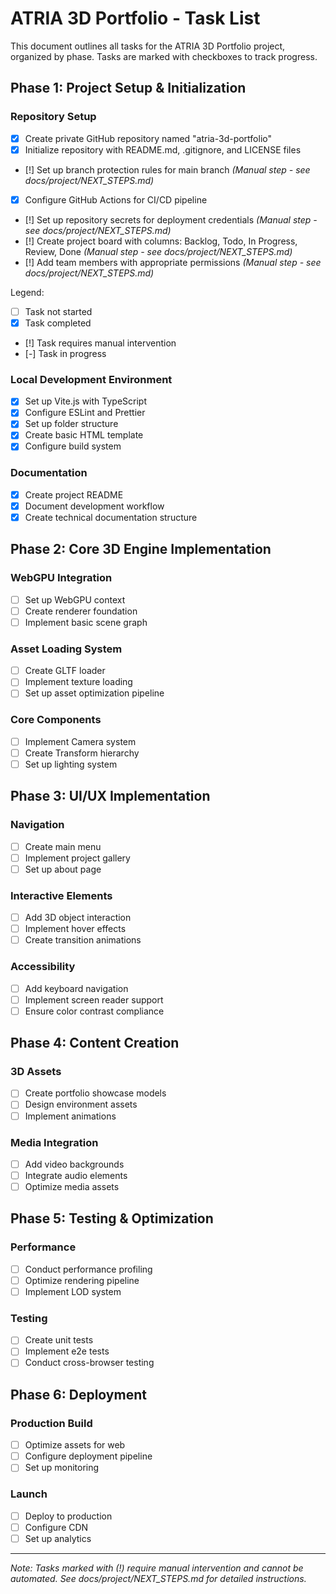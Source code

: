 # ATRIA 3D Portfolio - Task List

This document outlines all tasks for the ATRIA 3D Portfolio project, organized by phase. Tasks are marked with checkboxes to track progress.

## Phase 1: Project Setup & Initialization

### Repository Setup
- [x] Create private GitHub repository named "atria-3d-portfolio"
- [x] Initialize repository with README.md, .gitignore, and LICENSE files
- [!] Set up branch protection rules for main branch *(Manual step - see docs/project/NEXT_STEPS.md)*
- [x] Configure GitHub Actions for CI/CD pipeline
- [!] Set up repository secrets for deployment credentials *(Manual step - see docs/project/NEXT_STEPS.md)*
- [!] Create project board with columns: Backlog, Todo, In Progress, Review, Done *(Manual step - see docs/project/NEXT_STEPS.md)*
- [!] Add team members with appropriate permissions *(Manual step - see docs/project/NEXT_STEPS.md)*

Legend:
- [ ] Task not started
- [x] Task completed
- [!] Task requires manual intervention
- [-] Task in progress

### Local Development Environment
- [x] Set up Vite.js with TypeScript
- [x] Configure ESLint and Prettier
- [x] Set up folder structure
- [x] Create basic HTML template
- [x] Configure build system

### Documentation
- [x] Create project README
- [x] Document development workflow
- [x] Create technical documentation structure

## Phase 2: Core 3D Engine Implementation

### WebGPU Integration
- [ ] Set up WebGPU context
- [ ] Create renderer foundation
- [ ] Implement basic scene graph

### Asset Loading System
- [ ] Create GLTF loader
- [ ] Implement texture loading
- [ ] Set up asset optimization pipeline

### Core Components
- [ ] Implement Camera system
- [ ] Create Transform hierarchy
- [ ] Set up lighting system

## Phase 3: UI/UX Implementation

### Navigation
- [ ] Create main menu
- [ ] Implement project gallery
- [ ] Set up about page

### Interactive Elements
- [ ] Add 3D object interaction
- [ ] Implement hover effects
- [ ] Create transition animations

### Accessibility
- [ ] Add keyboard navigation
- [ ] Implement screen reader support
- [ ] Ensure color contrast compliance

## Phase 4: Content Creation

### 3D Assets
- [ ] Create portfolio showcase models
- [ ] Design environment assets
- [ ] Implement animations

### Media Integration
- [ ] Add video backgrounds
- [ ] Integrate audio elements
- [ ] Optimize media assets

## Phase 5: Testing & Optimization

### Performance
- [ ] Conduct performance profiling
- [ ] Optimize rendering pipeline
- [ ] Implement LOD system

### Testing
- [ ] Create unit tests
- [ ] Implement e2e tests
- [ ] Conduct cross-browser testing

## Phase 6: Deployment

### Production Build
- [ ] Optimize assets for web
- [ ] Configure deployment pipeline
- [ ] Set up monitoring

### Launch
- [ ] Deploy to production
- [ ] Configure CDN
- [ ] Set up analytics

---

*Note: Tasks marked with (!) require manual intervention and cannot be automated. See docs/project/NEXT_STEPS.md for detailed instructions.*